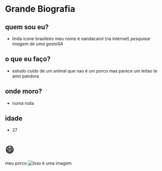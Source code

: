 # Grande Biografia
## quem sou eu?
- linda icone brasileiro meu nome é nandacarol (na internet) *pesquisar imagem de uma gostoSA*

## o que eu faço?
- estudo cuido de um animal que nao é um porco mas parece um leitao te amo pandora 

## onde moro?
- numa roda 

## idade 
- 27
# 😄
meu porco
![Isso é uma imagem](https://i0.wp.com/files.agro20.com.br/uploads/2019/05/porco-02.jpg?resize=600%2C338&ssl=1)
